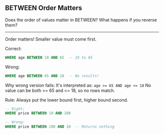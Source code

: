 ## BETWEEN Order Matters

Does the order of values matter in BETWEEN? What happens if you reverse them?

---

Order matters! Smaller value must come first.

Correct:
```sql
WHERE age BETWEEN 18 AND 65  -- 18 to 65
```

Wrong:
```sql
WHERE age BETWEEN 65 AND 18  -- No results!
```

Why wrong version fails:
It's interpreted as: `age >= 65 AND age <= 18`
No value can be both >= 65 and <= 18, so no rows match.

Rule: Always put the lower bound first, higher bound second.

```sql
-- Right:
WHERE price BETWEEN 10 AND 100

-- Wrong:
WHERE price BETWEEN 100 AND 10  -- Returns nothing
```

